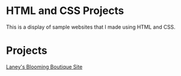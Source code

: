# HTML and CSS Projects
This is a display of sample websites that I made using HTML and CSS.

# Projects
[Laney's Blooming Boutique Site](/Basic_HTML_and_CSS/Plantshop%20Site/Plantshop%20Website%20Project.html)
